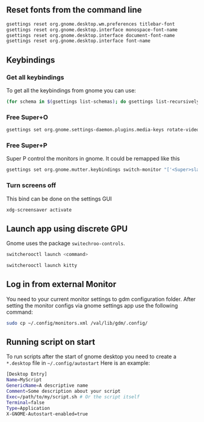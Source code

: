 ## Reset fonts from the command line

```bash
gsettings reset org.gnome.desktop.wm.preferences titlebar-font
gsettings reset org.gnome.desktop.interface monospace-font-name
gsettings reset org.gnome.desktop.interface document-font-name
gsettings reset org.gnome.desktop.interface font-name
```

## Keybindings

### Get all keybindings
To get all the keybindings from gnome you can use:
```bash
(for schema in $(gsettings list-schemas); do gsettings list-recursively $schema; done) | grep '<Super>'
```

### Free Super+O 
```bash
gsettings set org.gnome.settings-daemon.plugins.media-keys rotate-video-lock-static []
```

### Free Super+P 
Super P control the monitors in gnome. It could be remapped like this
```bash
gsettings set org.gnome.mutter.keybindings switch-monitor "['<Super>slash', 'XF86Display']"
```

### Turn screens off
This bind can be done on the settings GUI
```bash
xdg-screensaver activate
```

## Launch app using discrete GPU
Gnome uses the package `switechroo-controls`. 

```bash
switcherooctl launch <command>

switcherooctl launch kitty
```

## Log in from external Monitor

You need to your current monitor settings to gdm configuration folder.
After setting the monitor configs via gnome settings app use the following command:
```bash
sudo cp ~/.config/monitors.xml /val/lib/gdm/.config/
```

## Running script on start

To run scripts after the start of gnome desktop you need to create a `*.desktop` file in `~/.config/autostart`
Here is an example:
```bash
[Desktop Entry]
Name=MyScript
GenericName=A descriptive name
Comment=Some description about your script
Exec=/path/to/my/script.sh # Or the script itself
Terminal=false
Type=Application
X-GNOME-Autostart-enabled=true
```
